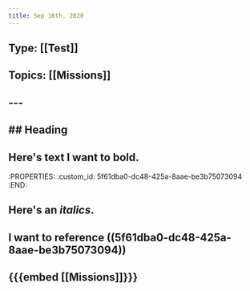 ```yaml
---
title: Sep 16th, 2020
---
```


## Type: [[Test]]
## Topics: [[Missions]]
## ---
## ## Heading
## Here's text I want to **bold**.
   :PROPERTIES:
   :custom_id: 5f61dba0-dc48-425a-8aae-be3b75073094
   :END:
## Here's an _italics_.
## I want to reference ((5f61dba0-dc48-425a-8aae-be3b75073094))
## {{{embed [[Missions]]}}}
##
##
